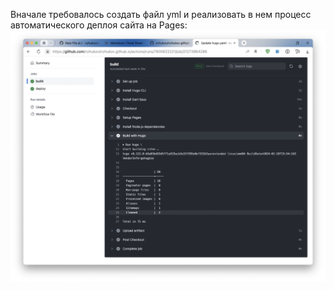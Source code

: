 Вначале требовалось создать файл yml и реализовать в нем процесс автоматического деплоя сайта на Pages:
![Скриншот с процессом развертывания сайта-портфолио на Hugo](report-assets/report1.jpg)
